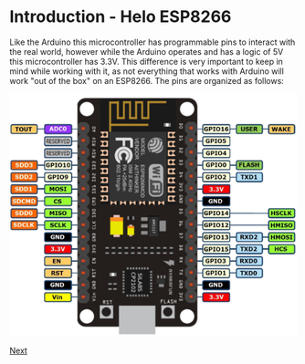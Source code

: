 # Introduction - Helo ESP8266

Like the Arduino this microcontroller has programmable pins to interact with the real world, however while the Arduino operates and has a logic of 5V this microcontroller has 3.3V. This difference is very important to keep in mind while working with it, as not everything that works with Arduino will work "out of the box" on an ESP8266. The pins are organized as follows:

![ESP8266 pinout](./images/esp8266.png)

[Next](./helloworld.md)